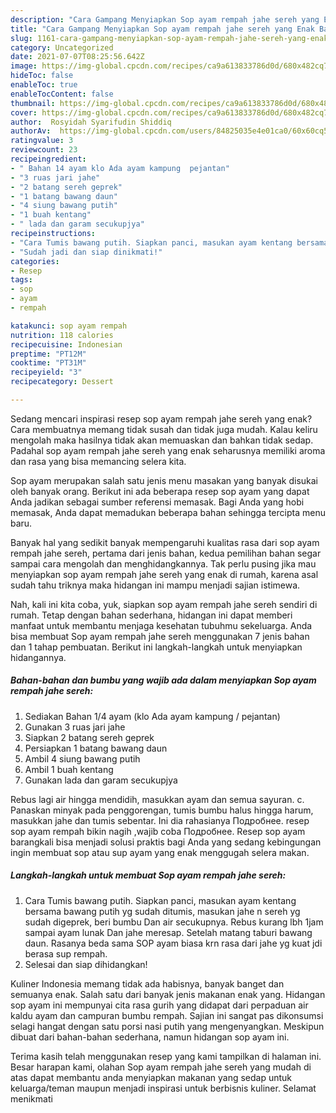```yaml
---
description: "Cara Gampang Menyiapkan Sop ayam rempah jahe sereh yang Enak Banget"
title: "Cara Gampang Menyiapkan Sop ayam rempah jahe sereh yang Enak Banget"
slug: 1161-cara-gampang-menyiapkan-sop-ayam-rempah-jahe-sereh-yang-enak-banget
category: Uncategorized
date: 2021-07-07T08:25:56.642Z
image: https://img-global.cpcdn.com/recipes/ca9a613833786d0d/680x482cq70/sop-ayam-rempah-jahe-sereh-foto-resep-utama.jpg
hideToc: false
enableToc: true
enableTocContent: false
thumbnail: https://img-global.cpcdn.com/recipes/ca9a613833786d0d/680x482cq70/sop-ayam-rempah-jahe-sereh-foto-resep-utama.jpg
cover: https://img-global.cpcdn.com/recipes/ca9a613833786d0d/680x482cq70/sop-ayam-rempah-jahe-sereh-foto-resep-utama.jpg
author:  Rosyidah Syarifudin Shiddiq
authorAv:  https://img-global.cpcdn.com/users/84825035e4e01ca0/60x60cq50/avatar.jpg
ratingvalue: 3
reviewcount: 23
recipeingredient:
- " Bahan 14 ayam klo Ada ayam kampung  pejantan"
- "3 ruas jari jahe"
- "2 batang sereh geprek"
- "1 batang bawang daun"
- "4 siung bawang putih"
- "1 buah kentang"
- " lada dan garam secukupjya"
recipeinstructions:
- "Cara Tumis bawang putih. Siapkan panci, masukan ayam kentang bersama bawang putih yg sudah ditumis, masukan jahe n sereh yg sudah digeprek, beri bumbu Dan air secukupnya. Rebus kurang lbh 1jam sampai ayam lunak Dan jahe meresap. Setelah matang taburi bawang daun. Rasanya beda sama SOP ayam biasa krn rasa dari jahe yg kuat jdi berasa sup rempah."
- "Sudah jadi dan siap dinikmati!"
categories:
- Resep
tags:
- sop
- ayam
- rempah

katakunci: sop ayam rempah 
nutrition: 118 calories
recipecuisine: Indonesian
preptime: "PT12M"
cooktime: "PT31M"
recipeyield: "3"
recipecategory: Dessert

---
```



Sedang mencari inspirasi resep sop ayam rempah jahe sereh yang enak? Cara membuatnya memang tidak susah dan tidak juga mudah. Kalau keliru mengolah maka hasilnya tidak akan memuaskan dan bahkan tidak sedap. Padahal sop ayam rempah jahe sereh yang enak seharusnya memiliki aroma dan rasa yang bisa memancing selera kita.


Sop ayam merupakan salah satu jenis menu masakan yang banyak disukai oleh banyak orang. Berikut ini ada beberapa resep sop ayam yang dapat Anda jadikan sebagai sumber referensi memasak. Bagi Anda yang hobi memasak, Anda dapat memadukan beberapa bahan sehingga tercipta menu baru.

Banyak hal yang sedikit banyak mempengaruhi kualitas rasa dari sop ayam rempah jahe sereh, pertama dari jenis bahan, kedua pemilihan bahan segar sampai cara mengolah dan menghidangkannya. Tak perlu pusing jika mau menyiapkan sop ayam rempah jahe sereh yang enak di rumah, karena asal sudah tahu triknya maka hidangan ini mampu menjadi sajian istimewa.


Nah, kali ini kita coba, yuk, siapkan sop ayam rempah jahe sereh sendiri di rumah. Tetap dengan bahan sederhana, hidangan ini dapat memberi manfaat untuk membantu menjaga kesehatan tubuhmu sekeluarga. Anda bisa membuat Sop ayam rempah jahe sereh menggunakan 7 jenis bahan dan 1 tahap pembuatan. Berikut ini langkah-langkah untuk menyiapkan hidangannya.

<!--inarticleads1-->

##### Bahan-bahan dan bumbu yang wajib ada dalam menyiapkan Sop ayam rempah jahe sereh:

1. Sediakan  Bahan 1/4 ayam (klo Ada ayam kampung / pejantan)
1. Gunakan 3 ruas jari jahe
1. Siapkan 2 batang sereh geprek
1. Persiapkan 1 batang bawang daun
1. Ambil 4 siung bawang putih
1. Ambil 1 buah kentang
1. Gunakan  lada dan garam secukupjya


Rebus lagi air hingga mendidih, masukkan ayam dan semua sayuran. c. Panaskan minyak pada penggorengan, tumis bumbu halus hingga harum, masukkan jahe dan tumis sebentar. Ini dia rahasianya Подробнее. resep sop ayam rempah bikin nagih ,wajib coba Подробнее. Resep sop ayam barangkali bisa menjadi solusi praktis bagi Anda yang sedang kebingungan ingin membuat sop atau sup ayam yang enak menggugah selera makan. 

<!--inarticleads2-->

##### Langkah-langkah untuk membuat Sop ayam rempah jahe sereh:

1. Cara Tumis bawang putih. Siapkan panci, masukan ayam kentang bersama bawang putih yg sudah ditumis, masukan jahe n sereh yg sudah digeprek, beri bumbu Dan air secukupnya. Rebus kurang lbh 1jam sampai ayam lunak Dan jahe meresap. Setelah matang taburi bawang daun. Rasanya beda sama SOP ayam biasa krn rasa dari jahe yg kuat jdi berasa sup rempah.
1. Selesai dan siap dihidangkan!

Kuliner Indonesia memang tidak ada habisnya, banyak banget dan semuanya enak. Salah satu dari banyak jenis makanan enak yang. Hidangan sop ayam ini mempunyai cita rasa gurih yang didapat dari perpaduan air kaldu ayam dan campuran bumbu rempah. Sajian ini sangat pas dikonsumsi selagi hangat dengan satu porsi nasi putih yang mengenyangkan. Meskipun dibuat dari bahan-bahan sederhana, namun hidangan sop ayam ini. 

Terima kasih telah menggunakan resep yang kami tampilkan di halaman ini. Besar harapan kami, olahan Sop ayam rempah jahe sereh yang mudah di atas dapat membantu anda menyiapkan makanan yang sedap untuk keluarga/teman maupun menjadi inspirasi untuk berbisnis kuliner. Selamat menikmati
